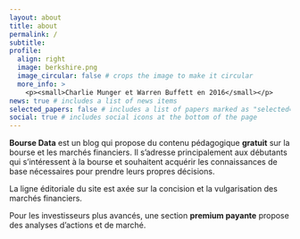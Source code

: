 ```yaml
---
layout: about
title: about
permalink: /
subtitle:
profile:
  align: right
  image: berkshire.png
  image_circular: false # crops the image to make it circular
  more_info: >
    <p><small>Charlie Munger et Warren Buffett en 2016</small></p>
news: true # includes a list of news items
selected_papers: false # includes a list of papers marked as "selected={true}"
social: true # includes social icons at the bottom of the page
---
```


**Bourse Data** est un blog qui propose du contenu pédagogique **gratuit** sur la bourse et les marchés financiers. Il s’adresse principalement aux débutants qui s’intéressent à la bourse et souhaitent acquérir les connaissances de base nécessaires pour prendre leurs propres décisions.

La ligne éditoriale du site est axée sur la concision et la vulgarisation des marchés financiers.

Pour les investisseurs plus avancés, une section **premium payante** propose des analyses d’actions et de marché.